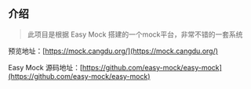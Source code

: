 ## 介绍

> 此项目是根据 Easy Mock 搭建的一个mock平台，非常不错的一套系统

预览地址：[https://mock.cangdu.org/](https://mock.cangdu.org/)

Easy Mock 源码地址：[https://github.com/easy-mock/easy-mock](https://github.com/easy-mock/easy-mock)
